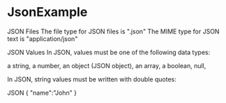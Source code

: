 # JsonExample

JSON Files
The file type for JSON files is ".json"
The MIME type for JSON text is "application/json"

JSON Values
In JSON, values must be one of the following data types:

a string,
a number,
an object (JSON object),
an array,
a boolean,
null,

In JSON, string values must be written with double quotes:

JSON
{ "name":"John" }

